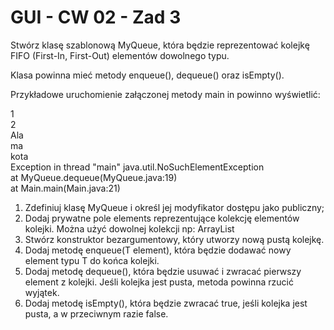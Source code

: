 # GUI - CW 02 - Zad 3

Stwórz klasę szablonową MyQueue, która będzie reprezentować kolejkę FIFO (First-In, First-Out) elementów dowolnego typu.

Klasa powinna mieć metody enqueue(), dequeue() oraz isEmpty().



Przykładowe uruchomienie załączonej metody main in powinno wyświetlić:

1 <br />
2 <br />
Ala <br />
ma <br />
kota <br />
Exception in thread "main" java.util.NoSuchElementException<br />
at MyQueue.dequeue(MyQueue.java:19)<br />
at Main.main(Main.java:21)



1. Zdefiniuj klasę MyQueue<T> i określ jej modyfikator dostępu jako publiczny;
2. Dodaj prywatne pole elements reprezentujące kolekcję elementów kolejki. Można użyć dowolnej kolekcji np: ArrayList
3. Stwórz konstruktor bezargumentowy, który utworzy nową pustą kolejkę.
4. Dodaj metodę enqueue(T element), która będzie dodawać nowy element typu T do końca kolejki.
5. Dodaj metodę dequeue(), która będzie usuwać i zwracać pierwszy element z kolejki. Jeśli kolejka jest pusta, metoda powinna rzucić wyjątek.
6. Dodaj metodę isEmpty(), która będzie zwracać true, jeśli kolejka jest pusta, a w przeciwnym razie false.